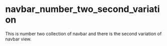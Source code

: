 # navbar_number_two_second_variation
This is number two collection of navbar and there is the second variation of navbar view.
